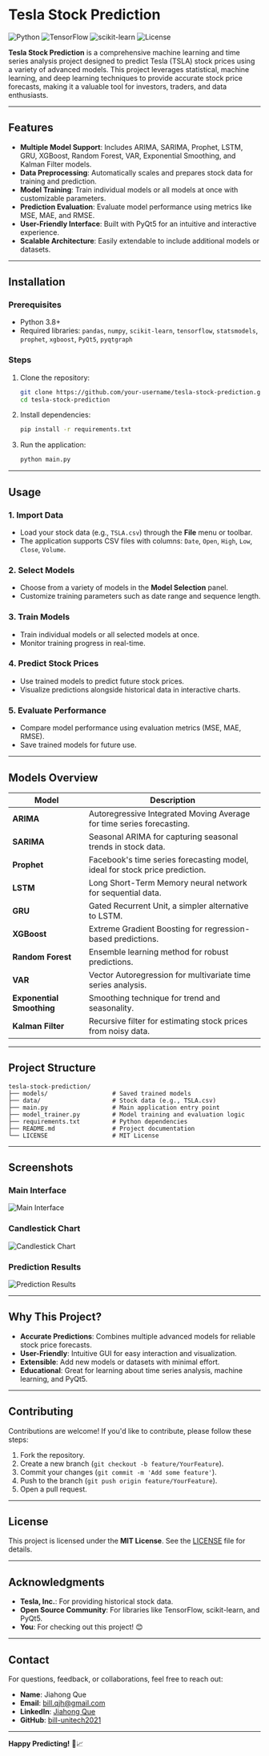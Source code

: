# Tesla Stock Prediction

![Python](https://img.shields.io/badge/Python-3.8%2B-blue)
![TensorFlow](https://img.shields.io/badge/TensorFlow-2.x-orange)
![scikit-learn](https://img.shields.io/badge/scikit--learn-1.x-green)
![License](https://img.shields.io/badge/License-MIT-yellow)

**Tesla Stock Prediction** is a comprehensive machine learning and time series analysis project designed to predict Tesla (TSLA) stock prices using a variety of advanced models. This project leverages statistical, machine learning, and deep learning techniques to provide accurate stock price forecasts, making it a valuable tool for investors, traders, and data enthusiasts.

---

## Features

- **Multiple Model Support**: Includes ARIMA, SARIMA, Prophet, LSTM, GRU, XGBoost, Random Forest, VAR, Exponential Smoothing, and Kalman Filter models.
- **Data Preprocessing**: Automatically scales and prepares stock data for training and prediction.
- **Model Training**: Train individual models or all models at once with customizable parameters.
- **Prediction Evaluation**: Evaluate model performance using metrics like MSE, MAE, and RMSE.
- **User-Friendly Interface**: Built with PyQt5 for an intuitive and interactive experience.
- **Scalable Architecture**: Easily extendable to include additional models or datasets.

---

## Installation

### Prerequisites
- Python 3.8+
- Required libraries: `pandas`, `numpy`, `scikit-learn`, `tensorflow`, `statsmodels`, `prophet`, `xgboost`, `PyQt5`, `pyqtgraph`

### Steps
1. Clone the repository:
   ```bash
   git clone https://github.com/your-username/tesla-stock-prediction.git
   cd tesla-stock-prediction
   ```

2. Install dependencies:
   ```bash
   pip install -r requirements.txt
   ```

3. Run the application:
   ```bash
   python main.py
   ```

---

## Usage

### 1. Import Data
- Load your stock data (e.g., `TSLA.csv`) through the **File** menu or toolbar.
- The application supports CSV files with columns: `Date`, `Open`, `High`, `Low`, `Close`, `Volume`.

### 2. Select Models
- Choose from a variety of models in the **Model Selection** panel.
- Customize training parameters such as date range and sequence length.

### 3. Train Models
- Train individual models or all selected models at once.
- Monitor training progress in real-time.

### 4. Predict Stock Prices
- Use trained models to predict future stock prices.
- Visualize predictions alongside historical data in interactive charts.

### 5. Evaluate Performance
- Compare model performance using evaluation metrics (MSE, MAE, RMSE).
- Save trained models for future use.

---

## Models Overview

| Model                  | Description                                                                 |
|------------------------|-----------------------------------------------------------------------------|
| **ARIMA**              | Autoregressive Integrated Moving Average for time series forecasting.       |
| **SARIMA**             | Seasonal ARIMA for capturing seasonal trends in stock data.                 |
| **Prophet**            | Facebook's time series forecasting model, ideal for stock price prediction. |
| **LSTM**               | Long Short-Term Memory neural network for sequential data.                  |
| **GRU**                | Gated Recurrent Unit, a simpler alternative to LSTM.                        |
| **XGBoost**            | Extreme Gradient Boosting for regression-based predictions.                |
| **Random Forest**       | Ensemble learning method for robust predictions.                            |
| **VAR**                | Vector Autoregression for multivariate time series analysis.                |
| **Exponential Smoothing** | Smoothing technique for trend and seasonality.                            |
| **Kalman Filter**      | Recursive filter for estimating stock prices from noisy data.               |

---

## Project Structure

```
tesla-stock-prediction/
├── models/                  # Saved trained models
├── data/                    # Stock data (e.g., TSLA.csv)
├── main.py                  # Main application entry point
├── model_trainer.py         # Model training and evaluation logic
├── requirements.txt         # Python dependencies
├── README.md                # Project documentation
└── LICENSE                  # MIT License
```

---

## Screenshots

### Main Interface
![Main Interface](screenshots/main_interface.png)

### Candlestick Chart
![Candlestick Chart](screenshots/candlestick_chart.png)

### Prediction Results
![Prediction Results](screenshots/prediction_results.png)

---

## Why This Project?

- **Accurate Predictions**: Combines multiple advanced models for reliable stock price forecasts.
- **User-Friendly**: Intuitive GUI for easy interaction and visualization.
- **Extensible**: Add new models or datasets with minimal effort.
- **Educational**: Great for learning about time series analysis, machine learning, and PyQt5.

---

## Contributing

Contributions are welcome! If you'd like to contribute, please follow these steps:
1. Fork the repository.
2. Create a new branch (`git checkout -b feature/YourFeature`).
3. Commit your changes (`git commit -m 'Add some feature'`).
4. Push to the branch (`git push origin feature/YourFeature`).
5. Open a pull request.

---

## License

This project is licensed under the **MIT License**. See the [LICENSE](LICENSE) file for details.

---

## Acknowledgments

- **Tesla, Inc.**: For providing historical stock data.
- **Open Source Community**: For libraries like TensorFlow, scikit-learn, and PyQt5.
- **You**: For checking out this project! 😊

---

## Contact

For questions, feedback, or collaborations, feel free to reach out:

- **Name**: Jiahong Que
- **Email**: bill.qjh@gmail.com
- **LinkedIn**: [Jiahong Que](https://www.linkedin.com/in/jiahong-que-215428258/)
- **GitHub**: [bill-unitech2021](https://github.com/bill-unitech2021)

---

**Happy Predicting!** 🚀📈
